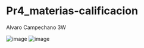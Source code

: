 # Pr4_materias-calificacion
Alvaro Campechano 3W

![image](https://github.com/user-attachments/assets/997731ed-7f21-4897-b3de-79d4ad2c3469)
![image](https://github.com/user-attachments/assets/df86b11d-5649-40bf-a0ce-a1c743a27ca1)
